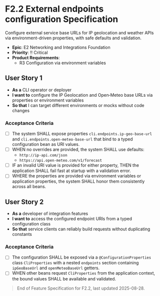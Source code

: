 # F2.2 External endpoints configuration Specification

Configure external service base URLs for IP geolocation and weather APIs via environment-driven properties, with safe defaults and validation.

- **Epic**: E2 Networking and Integrations Foundation
- **Priority**: ‼️ Critical
- **Product Requirements**:
  - R3 Configuration via environment variables

## User Story 1

- **As a** CLI operator or deployer
- **I want to** configure the IP Geolocation and Open‑Meteo base URLs via properties or environment variables
- **So that** I can target different environments or mocks without code changes

### Acceptance Criteria

- [ ] The system SHALL expose properties `cli.endpoints.ip-geo-base-url` and `cli.endpoints.open-meteo-base-url` that bind to a typed configuration bean as URI values.
- [ ] WHEN no overrides are provided, the system SHALL use defaults:
  - `http://ip-api.com/json`
  - `https://api.open-meteo.com/v1/forecast`
- [ ] IF an invalid URI value is provided for either property, THEN the application SHALL fail fast at startup with a validation error.
- [ ] WHERE the properties are provided via environment variables or application properties, the system SHALL honor them consistently across all beans.

## User Story 2

- **As a** developer of integration features
- **I want to** access the configured endpoint URIs from a typed configuration class
- **So that** service clients can reliably build requests without duplicating constants

### Acceptance Criteria

- [ ] The configuration SHALL be exposed via a `@ConfigurationProperties` class `CliProperties` with a nested `endpoints` section containing `ipGeoBaseUrl` and `openMeteoBaseUrl` getters.
- [ ] WHEN other beans request `CliProperties` from the application context, the bound values SHALL be available and validated.

> End of Feature Specification for F2.2, last updated 2025-08-28.

